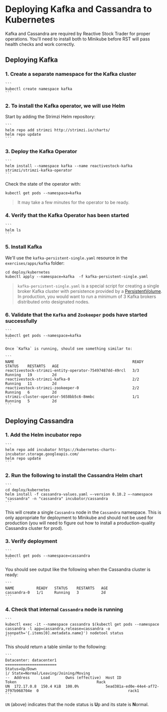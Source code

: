 # Deploying Kafka and Cassandra to Kubernetes

Kafka and Cassandra are required by Reactive Stock Trader for proper operations. You'll need to install both to Minikube before RST will pass health checks and work correctly.

## Deploying Kafka

### 1. Create a separate namespace for the Kafka cluster

    ```
    kubectl create namespace kafka
    ```

### 2. To install the Kafka operator, we will use Helm

Start by adding the Strimzi Helm repository:

    ```
    helm repo add strimzi http://strimzi.io/charts/
    helm repo update
    ```
  
### 3. Deploy the Kafka Operator

    ```
    helm install --namespace kafka --name reactivestock-kafka strimzi/strimzi-kafka-operator
    ```
    
Check the state of the operator with:
    
```
kubectl get pods --namespace=kafka
```

> It may take a few minutes for the operator to be ready.
  
### 4. Verify that the Kafka Operator has been started

    ```
    helm ls
    ```
 
### 5. Install Kafka

We'll use the `kafka-persistent-single.yaml` resource in the `exercises/apps/kafka` folder:

```
cd deploy/kubernetes
kubectl apply --namespace=kafka  -f kafka-persistent-single.yaml
```
    
> `kafka-persistent-single.yaml` is a special script for creating a single broker Kafka cluster with persistence provided by a [PersistentVolume](https://kubernetes.io/docs/concepts/storage/persistent-volumes/). In production, you would want to run a minimum of 3 Kafka brokers distributed onto designated nodes.

### 6. Validate that the `Kafka` and `Zookeeper` pods have started successfully

    ```
    kubectl get pods --namespace=kafka
    ```
    
    Once `Kafka` is running, should see something similar to:
    
    ```
    NAME                                                     READY   STATUS    RESTARTS   AGE
    reactivestock-strimzi-entity-operator-75497487dd-49rcl   3/3     Running   19         2d
    reactivestock-strimzi-kafka-0                            2/2     Running   11         2d
    reactivestock-strimzi-zookeeper-0                        2/2     Running   6          2d
    strimzi-cluster-operator-5658bb5c6-8mmbc                 1/1     Running   5          2d
    ```

## Deploying Cassandra

### 1. Add the Helm incubator repo

    ```
    helm repo add incubator https://kubernetes-charts-incubator.storage.googleapis.com/
    helm repo update
    ```

### 2. Run the following to install the Cassandra Helm chart

    ```
    cd deploy/kubernetes
    helm install -f cassandra-values.yaml —-version 0.10.2 —-namespace "cassandra" -n "cassandra" incubator/cassandra
    ```

This will create a single `Cassandra` node in the `Cassandra` namespace. This is only appropriate for deployment to Minikube and should not be used for production (you will need to figure out how to install a production-quality Cassandra cluster for prod).

### 3. Verify deployment

    ```
    kubectl get pods --namespace=cassandra
    ```

You should see output like the following when the Cassandra cluster is ready:

    ```
    NAME          READY   STATUS    RESTARTS   AGE
    cassandra-0   1/1     Running   3          2d
    ```

### 4. Check that internal `Cassandra` node is running

    ```
    kubectl exec -it --namespace cassandra $(kubectl get pods --namespace cassandra -l app=cassandra,release=cassandra -o jsonpath='{.items[0].metadata.name}') nodetool status
    ```

This should return a table similar to the following:

    ```
    Datacenter: datacenter1
    =======================
    Status=Up/Down
    |/ State=Normal/Leaving/Joining/Moving
    --  Address     Load       Owns (effective)  Host ID                               Token                                    Rack
    UN  172.17.0.8  150.4 KiB  100.0%            5ead381a-ed0e-44e4-af72-2f97b968704e  0                                        rack1
    ```

`UN` (above) indicates that the node status is **U**p and its state is **N**ormal.
